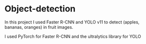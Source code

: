 # Object-detection

In this project I used Faster R-CNN and YOLO v11 to detect (apples, bananas, oranges) in fruit images.

I used PyTorch for Faster R-CNN and the ultralytics library for YOLO
